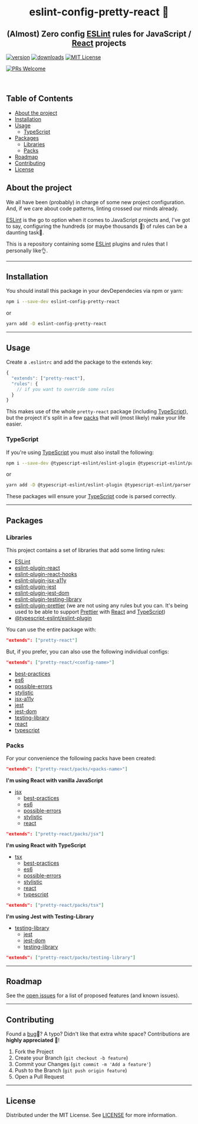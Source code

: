 <div align="center">

# eslint-config-pretty-react 💄

## (Almost) Zero config [ESLint][eslint] rules for JavaScript / [React][reactjs] projects

</div>

[![version][version-badge]][package]
[![downloads][downloads-badge]][npmtrends]
[![MIT License][license-badge]][license]

[![PRs Welcome][prs-badge]][prs]

<!-- PROJECT LOGO -->
<br />

<!-- TABLE OF CONTENTS -->

## Table of Contents

- [About the project](#about-the-project)
- [Installation](#installation)
- [Usage](#usage)
  - [TypeScript](#typescript)
- [Packages](#packages)
  - [Libraries](#libraries)
  - [Packs](#packs)
- [Roadmap](#roadmap)
- [Contributing](#contributing)
- [License](#license)

## About the project

We all have been (probably) in charge of some new project configuration. And, if we care about code patterns, linting crossed our minds already.

[ESLint][eslint] is the go to option when it comes to JavaScript projects and, I've got to say, configuring the hundreds (or maybe thousands 🤔) of rules can be a daunting task🤯.

This is a repository containing some [ESLint][eslint] plugins and rules that I personally like👌.

---

## Installation

You should install this package in your devDependecies via npm or yarn:

```sh
npm i --save-dev eslint-config-pretty-react
```

or

```sh
yarn add -D eslint-config-pretty-react
```

---

## Usage

Create a `.eslintrc` and add the package to the extends key:

```javascript
{
  "extends": ["pretty-react"],
  "rules": {
    // if you want to override some rules
  }
}
```

This makes use of the whole `pretty-react` package (including [TypeScript][typescript-lang]), but the project it's split in a few [packs](#packs) that will (most likely) make your life easier.

### TypeScript

If you're using [TypeScript][typescript-lang] you must also install the following:

```sh
npm i --save-dev @typescript-eslint/eslint-plugin @typescript-eslint/parser
```

or

```sh
yarn add -D @typescript-eslint/eslint-plugin @typescript-eslint/parser
```

These packages will ensure your [TypeScript][typescript-lang] code is parsed correctly.

---

## Packages

### Libraries

This project contains a set of libraries that add some linting rules:

- [ESLint][eslint]
- [eslint-plugin-react][eslint-plugin-react]
- [eslint-plugin-react-hooks][eslint-plugin-react-hooks]
- [eslint-plugin-jsx-a11y][eslint-plugin-jsx-a11y]
- [eslint-plugin-jest][eslint-plugin-jest]
- [eslint-plugin-jest-dom][eslint-plugin-jest-dom]
- [eslint-plugin-testing-library][eslint-plugin-testing-library]
- [eslint-plugin-prettier][eslint-plugin-prettier] (we are not using any rules but you can. It's being used to be able to support [Prettier][prettier] with [React][reactjs] and [TypeScript][typescript-lang])
- [@typescript-eslint/eslint-plugin][@typescript-eslint/eslint-plugin]

You can use the entire package with:

```json
"extends": ["pretty-react"]
```

But, if you prefer, you can also use the following individual configs:

```json
"extends": ["pretty-react/<config-name>"]
```

- [best-practices](best-practices)
- [es6](es6)
- [possible-errors](possible-errors)
- [stylistic](stylistic)
- [jsx-a11y](jsx-a11y)
- [jest](jest)
- [jest-dom](jest-dom)
- [testing-library](testing-library)
- [react](react)
- [typescript](typescript)

### Packs

For your convenience the following packs have been created:

```json
"extends": ["pretty-react/packs/<packs-name>"]
```

**I'm using React with vanilla JavaScript**

- [jsx](jsx)
  - [best-practices](best-practices)
  - [es6](es6)
  - [possible-errors](possible-errors)
  - [stylistic](stylistic)
  - [react](react)

```json
"extends": ["pretty-react/packs/jsx"]
```

**I'm using React with TypeScript**

- [tsx](tsx)
  - [best-practices](best-practices)
  - [es6](es6)
  - [possible-errors](possible-errors)
  - [stylistic](stylistic)
  - [react](react)
  - [typescript](typescript)

```json
"extends": ["pretty-react/packs/tsx"]
```

**I'm using Jest with Testing-Library**

- [testing-library](testing-library-pack)
  - [jest](jest)
  - [jest-dom](jest-dom)
  - [testing-library](testing-library)

```json
"extends": ["pretty-react/packs/testing-library"]
```

---

## Roadmap

See the [open issues][issues] for a list of proposed features (and known issues).

---

## Contributing

Found a [bug][bugs]🐛? A typo? Didn't like that extra white space? Contributions are **highly appreciated** 🙌!

1. Fork the Project
2. Create your Branch (`git checkout -b feature`)
3. Commit your Changes (`git commit -m 'Add a feature'`)
4. Push to the Branch (`git push origin feature`)
5. Open a Pull Request

---

## License

Distributed under the MIT License. See [LICENSE][license] for more information.

<!-- LINKS -->

[version-badge]: https://img.shields.io/npm/v/eslint-config-pretty-react?color=red
[package]: https://www.npmjs.com/package/eslint-config-prett-react
[downloads-badge]: https://img.shields.io/npm/dm/eslint-config-pretty-react
[npmtrends]: http://www.npmtrends.com/eslint-config-pretty-react
[license-badge]: https://img.shields.io/npm/l/eslint-config-pretty-react
[license]: https://github.com/FranciscoMCG/eslint-config-pretty-react/blob/master/LICENSE
[npm]: https://www.npmjs.com
[npm-package]: https://www.npmjs.com/package/eslint-config-pretty-react
[prs-badge]: https://img.shields.io/badge/PRs-welcome-blue.svg?style=flat-square
[prs]: http://makeapullrequest.com
[bugs]: https://github.com/FranciscoMCG/eslint-config-pretty-react/issues
[issues]: https://github.com/FranciscoMCG/eslint-config-pretty-react/issues
[eslint]: https://github.com/eslint/eslint
[eslint-plugin-react]: https://github.com/yannickcr/eslint-plugin-react
[eslint-plugin-react-hooks]: https://github.com/facebook/react/tree/master/packages/eslint-plugin-react-hooks
[eslint-plugin-jsx-a11y]: https://github.com/jsx-eslint/eslint-plugin-jsx-a11y
[eslint-plugin-jest]: https://github.com/jest-community/eslint-plugin-jest
[eslint-plugin-jest-dom]: https://github.com/testing-library/eslint-plugin-jest-dom
[eslint-plugin-testing-library]: https://github.com/testing-library/eslint-plugin-testing-library
[eslint-plugin-prettier]: https://github.com/prettier/eslint-plugin-prettier
[@typescript-eslint/eslint-plugin]: https://github.com/typescript-eslint/typescript-eslint
[best-practices]: https://github.com/FranciscoMCG/eslint-config-pretty-react/blob/master/best-practices/index.js
[es6]: https://github.com/FranciscoMCG/eslint-config-pretty-react/blob/master/es6/index.js
[possible-errors]: https://github.com/FranciscoMCG/eslint-config-pretty-react/blob/master/possible-errors/index.js
[stylistic]: https://github.com/FranciscoMCG/eslint-config-pretty-react/blob/master/stylistic/index.js
[jsx-a11y]: https://github.com/FranciscoMCG/eslint-config-pretty-react/blob/master/jsx-a11y/index.js
[jest]: https://github.com/FranciscoMCG/eslint-config-pretty-react/blob/master/jest/index.js
[jest-dom]: https://github.com/FranciscoMCG/eslint-config-pretty-react/blob/master/jest-dom/index.js
[testing-library]: https://github.com/FranciscoMCG/eslint-config-pretty-react/blob/master/testing-library/index.js
[react]: https://github.com/FranciscoMCG/eslint-config-pretty-react/blob/master/react/index.js
[typescript]: https://github.com/FranciscoMCG/eslint-config-pretty-react/blob/master/typescript/index.js
[jsx]: https://github.com/FranciscoMCG/eslint-config-pretty-react/blob/master/packs/jsx/index.js
[tsx]: https://github.com/FranciscoMCG/eslint-config-pretty-react/blob/master/packs/tsx/index.js
[testing-library-pack]: https://github.com/FranciscoMCG/eslint-config-pretty-react/blob/master/packs/testing-library/index.js
[typescript-lang]: https://www.typescriptlang.org/
[reactjs]: http://reactjs.org/
[prettier]: https://prettier.io/
[license]: https://github.com/FranciscoMCG/eslint-config-pretty-react/blob/master/LICENSE
